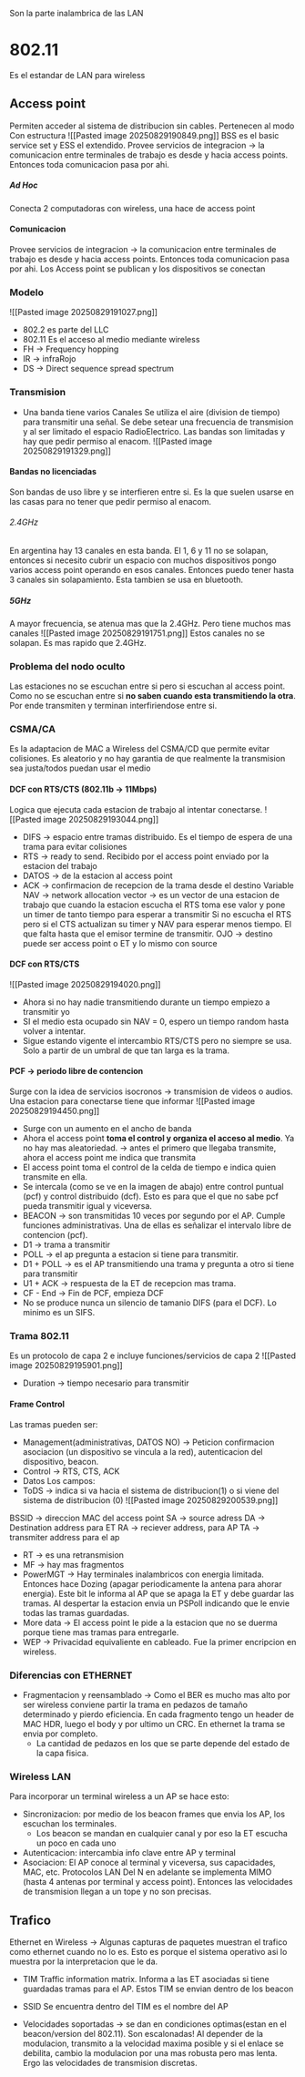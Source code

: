 Son la parte inalambrica de las LAN
# 802.11
Es el estandar de LAN para wireless
## Access point
Permiten acceder al sistema de distribucion sin cables. Pertenecen al modo Con estructura
![[Pasted image 20250829190849.png]]
BSS es el basic service set y ESS el extendido. 
Provee servicios de integracion -> la comunicacion entre terminales de trabajo es desde y hacia access points. Entonces toda comunicacion pasa por ahi.
##### Ad Hoc
Conecta 2 computadoras con wireless, una hace de access point

#### Comunicacion
Provee servicios de integracion -> la comunicacion entre terminales de trabajo es desde y hacia access points. Entonces toda comunicacion pasa por ahi. Los Access point se publican y los dispositivos se conectan

### Modelo
![[Pasted image 20250829191027.png]]
- 802.2 es parte del LLC
- 802.11 Es el acceso al medio mediante wireless
- FH -> Frequency hopping
- IR -> infraRojo
- DS -> Direct sequence spread spectrum

### Transmision
- Una banda tiene varios Canales
Se utiliza el aire (division de tiempo) para transmitir una señal. Se debe setear una frecuencia de transmision y al ser limitado el espacio RadioElectrico. Las bandas son limitadas y hay que pedir permiso al enacom. 
![[Pasted image 20250829191329.png]]
#### Bandas no licenciadas
Son bandas de uso libre y se interfieren entre si. Es la que suelen usarse en las casas para no tener que pedir permiso al enacom.

###### 2.4GHz
En argentina hay 13 canales en esta banda. El 1, 6 y 11 no se solapan, entonces si necesito cubrir un espacio con muchos dispositivos pongo varios access point operando en esos canales. Entonces puedo tener hasta 3 canales sin solapamiento. Esta tambien se usa en bluetooth.

##### 5GHz
A mayor frecuencia, se atenua mas que la 2.4GHz. Pero tiene muchos mas canales
![[Pasted image 20250829191751.png]]
Estos canales no se solapan. Es mas rapido que 2.4GHz.

### Problema del nodo oculto
Las estaciones no se escuchan entre si pero si escuchan al access point. Como no se escuchan entre si **no saben cuando esta transmitiendo la otra**. Por ende transmiten y terminan interfiriendose entre si.

### CSMA/CA
Es la adaptacion de MAC a Wireless del CSMA/CD que permite evitar colisiones.
Es aleatorio y no hay garantia de que realmente la transmision sea justa/todos puedan usar el medio

#### DCF con RTS/CTS (802.11b -> 11Mbps)
Logica que ejecuta cada estacion de trabajo al intentar conectarse.
![[Pasted image 20250829193044.png]]
 - DIFS -> espacio entre tramas distribuido. Es el tiempo de espera de una trama para evitar colisiones
 - RTS -> ready to send. Recibido por el access point enviado por la estacion del trabajo
 - DATOS -> de la estacion al access point
 - ACK -> confirmacion de recepcion de la trama desde el destino
Variable NAV -> network allocation vector -> es un vector de una estacion de trabajo que cuando la estacion escucha el RTS toma ese valor y pone un timer de tanto tiempo para esperar a transmitir
Si no escucha el RTS pero si el CTS actualizan su timer y NAV para esperar menos tiempo. El que falta hasta que el emisor termine de transmitir.
OJO -> destino puede ser access point o ET y lo mismo con source

#### DCF con RTS/CTS
![[Pasted image 20250829194020.png]]
- Ahora si no hay nadie transmitiendo durante un tiempo empiezo a transmitir yo
- SI el medio esta ocupado sin NAV = 0, espero un tiempo random hasta volver a intentar.
- Sigue estando vigente el intercambio RTS/CTS pero no siempre se usa. Solo a partir de un umbral de que tan larga es la trama.
#### PCF -> periodo libre de contencion
Surge con la idea de servicios isocronos -> transmision de videos o audios.
Una estacion para conectarse tiene que informar
![[Pasted image 20250829194450.png]]
- Surge con un aumento en el ancho de banda
- Ahora el access point **toma el control y organiza el acceso al medio**. Ya no hay mas aleatoriedad. -> antes el primero que llegaba transmite, ahora el access point me indica que transmita
- El access point toma el control de la celda de tiempo e indica quien transmite en ella.
- Se intercala (como se ve en la imagen de abajo) entre control puntual (pcf) y control distribuido (dcf). Esto es para que el que no sabe pcf pueda transmitir igual y viceversa.
- BEACON -> son transmitidas 10 veces por segundo por el AP. Cumple funciones administrativas. Una de ellas es señalizar el intervalo libre de contencion (pcf).
- D1 -> trama a transmitir
- POLL -> el ap pregunta a estacion si tiene para transmitir.
- D1 + POLL -> es el AP transmitiendo una trama y pregunta a otro si tiene para transmitir
- U1 + ACK -> respuesta de la ET de recepcion mas trama.
- CF - End -> Fin de PCF, empieza DCF
- No se produce nunca un silencio de tamanio DIFS (para el DCF). Lo minimo es un SIFS.

### Trama 802.11
Es un protocolo de capa 2 e incluye funciones/servicios de capa 2
![[Pasted image 20250829195901.png]]
- Duration -> tiempo necesario para transmitir
#### Frame Control
Las tramas pueden ser:
- Management(administrativas, DATOS NO) -> Peticion confirmacion asociacion (un dispositivo se vincula a la red), autenticacion del dispositivo, beacon.
- Control -> RTS, CTS, ACK
- Datos
Los campos:
- ToDS -> indica si va hacia el sistema de distribucion(1) o si viene del sistema de distribucion (0)
![[Pasted image 20250829200539.png]]

BSSID -> direccion MAC del access point
SA -> source adress
DA -> Destination address para ET
RA -> reciever address, para AP 
TA -> transmiter address para el ap
- RT -> es una retransmision
- MF -> hay mas fragmentos
- PowerMGT -> Hay terminales inalambricos con energia limitada. Entonces hace Dozing (apagar periodicamente la antena para ahorar energia). Este bit le informa al AP que se apaga la ET y debe guardar las tramas. Al despertar la estacion envia un PSPoll indicando que le envie todas las tramas guardadas. 
- More data -> El access point le pide a la estacion que no se duerma porque tiene mas tramas para entregarle.
- WEP -> Privacidad equivaliente en cableado. Fue la primer encripcion en wireless.
### Diferencias con ETHERNET
- Fragmentacion y reensamblado -> Como el BER es mucho mas alto por ser wireless conviene partir la trama en pedazos de tamaño determinado y pierdo eficiencia. En cada fragmento tengo un header de MAC HDR, luego el body y por ultimo un CRC. En ethernet la trama se envia por completo.
	- La cantidad de pedazos en los que se parte depende del estado de la capa fisica.

### Wireless LAN
Para incorporar un terminal wireless a un AP se hace esto:
- Sincronizacion: por medio de los beacon frames que envia los AP, los escuchan los terminales.
	- Los beacon se mandan en cualquier canal y por eso la ET escucha un poco en cada uno
- Autenticacion: intercambia info clave entre AP y terminal
- Asociacion: El AP conoce al terminal y viceversa, sus capacidades, MAC, etc.
Protocolos LAN
Del N en adelante se implementa MIMO (hasta 4 antenas por terminal y access point). Entonces las velocidades de transmision llegan a un tope y no son precisas.

## Trafico
Ethernet en Wireless -> Algunas capturas de paquetes muestran el trafico como ethernet cuando no lo es. Esto es porque el sistema operativo asi lo muestra por la interpretacion que le da.

-  TIM
Traffic information matrix. Informa a las ET asociadas si tiene guardadas tramas para el AP. Estos TIM se envian dentro de los beacon
- SSID
Se encuentra dentro del TIM es el nombre del AP

- Velocidades soportadas -> se dan en condiciones optimas(estan en el beacon/version del 802.11). Son escalonadas! Al depender de la modulacion, transmito a la velocidad maxima posible y si el enlace se debilita, cambio la modulacion por una mas robusta pero mas lenta. Ergo las velocidades de transmision discretas.